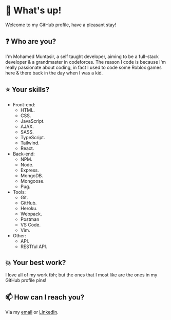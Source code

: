 # **👋 What's up!**

Welcome to my GitHub profile, have a pleasant stay!

## **❓ Who are you?**

I'm Mohamed Muntasir, a self taught developer, aiming to be a full-stack developer & a grandmaster in codeforces. The reason I code is because I'm really passionate about coding, in fact I used to code some Roblox games here & there back in the day when I was a kid.

## **⭐ Your skills?**

- Front-end:
  - HTML.
  - CSS.
  - JavaScript.
  - AJAX.
  - SASS.
  - TypeScript.
  - Tailwind.
  - React.
- Back-end:
  - NPM.
  - Node.
  - Express.
  - MongoDB.
  - Mongoose.
  - Pug.
- Tools:
  - Git.
  - GitHub.
  - Heroku.
  - Webpack.
  - Postman
  - VS Code.
  - Vim.
- Other:
  - API.
  - RESTful API.

## **💥 Your best work?**

I love all of my work tbh; but the ones that I most like are the ones in my GitHub profile pins!

## **📫 How can I reach you?**

Via my [email](mailto:devmoinhu@gmail.com) or [LinkedIn](https://www.linkedin.com/in/devmotheg/).

<!---
devmotheg/devmotheg is a ✨ special ✨ repository because its `README.md` (this file) appears on your GitHub profile.
You can click the Preview link to take a look at your changes.
--->
